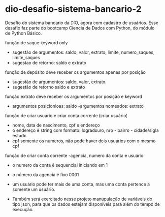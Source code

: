 # dio-desafio-sistema-bancario-2
Desafio do sistema bancario da DIO, agora com cadastro de usuários. Esse desafio faz parte do bootcamp Ciencia de Dados com Python, do módulo de Python Básico.

função de saque keyword only
- sugestão de argumentos: saldo, valor, extrato, limite, numero_saques, limite_saques
- sugestao de retorno: saldo e extrato

função de depósito deve receber os argumentos apenas por posição
- sugestão de argumentos: saldo, valor, extrato
- sugestão de retorno saldo e extrato

função extrato deve receber os argumentos por posição e keyword
- argumentos posicionioas: saldo
-argumentos nomeados: extrato

função de criar usuário e criar conta corrente
(criar usuário)
- nome, data de nascimento, cpf e endereço
- o endereço é string com formato: logradouro, nro - bairro - cidade/sigla estado.
- cpf somente os numeros, não pode haver dois usuarios com o mesmo cpf

função de criar conta corrente
-agencia, numero da conta e usuário
- o numero da conta é sequencial iniciando em 1
- o número da agencia é fixo 0001
- um usuário pode ter mais de uma conta, mas uma conta pertence a somente um usuário.


- Também será exercitado nesse projeto manupulação de variáveis do tipo json, para que os dados estejam disponíveis para além do tempo de execução.